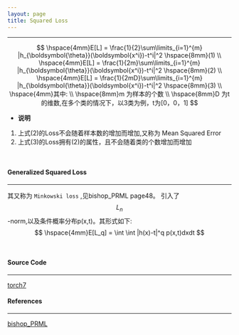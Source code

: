 ```yaml
---
layout: page
title: Squared Loss
---
```

---   
$$
\hspace{4mm}E[L] = \frac{1}{2}\sum\limits_{i=1}^{m} |h_{\boldsymbol{\theta}}(\boldsymbol{x^i})-t^i|^2   \hspace{8mm}(1) \\
\hspace{4mm}E[L] = \frac{1}{2m}\sum\limits_{i=1}^{m} |h_{\boldsymbol{\theta}}(\boldsymbol{x^i})-t^i|^2   \hspace{8mm}(2) \\
\hspace{4mm}E[L] = \frac{1}{2mD}\sum\limits_{i=1}^{m} |h_{\boldsymbol{\theta}}(\boldsymbol{x^i})-t^i|^2   \hspace{8mm}(3) \\
\hspace{4mm}其中:    \\
\hspace{8mm}m 为样本的个数 \\
\hspace{8mm}D 为t的维数,在多个类的情况下，以3类为例，t为[0，0，1]
$$    

* __说明__        
1. 上式(2)的Loss不会随着样本数的增加而增加,又称为 Mean Squared Error    
2. 上式(3)的Loss拥有(2)的属性，且不会随着类的个数增加而增加    
<br />    


#### __Generalized Squared Loss__ 
---     
其又称为 `Minkowski loss` ,见bishop_PRML page48。 引入了$$L_n$$-norm,以及条件概率分布p(x,t)。其形式如下:    
$$
\hspace{4mm}E[L_q] = \int \int |h(x)-t|^q p(x,t)dxdt
$$   
    
<br />    

#### __Source Code__  
---    
[torch7](https://github.com/torch/nn/)

#### __References__   
---    
[bishop_PRML](http://research.microsoft.com/en-us/um/people/cmbishop/prml/)
